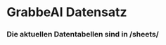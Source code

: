 






























































# GrabbeAI Datensatz





### Die aktuellen Datentabellen sind in /sheets/


